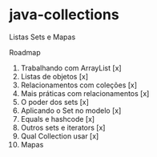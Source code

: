 # java-collections
Listas Sets e Mapas

Roadmap

01. Trabalhando com ArrayList [x]
02. Listas de objetos [x]
03. Relacionamentos com coleções [x]
04. Mais práticas com relacionamentos [x]
05. O poder dos sets [x]
06. Aplicando o Set no modelo [x]
07. Equals e hashcode [x]
08. Outros sets e iterators [x]
09. Qual Collection usar [x]
10. Mapas
			
